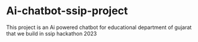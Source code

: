 # Ai-chatbot-ssip-project
This project is an Ai powered chatbot for educational department of gujarat that we build in ssip hackathon 2023
